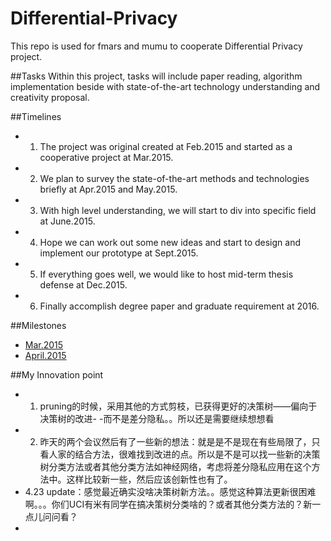 # Differential-Privacy
This repo is used for fmars and mumu to cooperate Differential Privacy project. 

##Tasks
Within this project, tasks will include paper reading, algorithm implementation beside with state-of-the-art technology understanding and creativity proposal.

##Timelines
- 1. The project was original created at Feb.2015 and started as a cooperative project at Mar.2015.
- 2. We plan to survey the state-of-the-art methods and technologies briefly at Apr.2015 and May.2015.
- 3. With high level understanding, we will start to div into specific field at June.2015.
- 4. Hope we can work out some new ideas and start to design and implement our prototype at Sept.2015.
- 5. If everything goes well, we would like to host mid-term thesis defense at Dec.2015.
- 6. Finally accomplish degree paper and graduate requirement at 2016.

##Milestones
- [Mar.2015](https://github.com/fmars/Differential-Privacy/tree/master/March.2015)
- [April.2015](https://github.com/fmars/Differential-Privacy/tree/master/April.2015)

##My Innovation point
- 1. pruning的时候，采用其他的方式剪枝，已获得更好的决策树——偏向于决策树的改进- -而不是差分隐私。。所以还是需要继续想想看
- 2. 昨天的两个会议然后有了一些新的想法：就是是不是现在有些局限了，只看人家的结合方法，很难找到改进的点。所以是不是可以找一些新的决策树分类方法或者其他分类方法如神经网络，考虑将差分隐私应用在这个方法中。这样比较新一些，然后应该创新性也有了。
- 4.23 update：感觉最近确实没啥决策树新方法。。感觉这种算法更新很困难啊。。。你们UCI有米有同学在搞决策树分类啥的？或者其他分类方法的？新一点儿问问看？
- 
